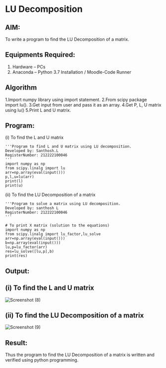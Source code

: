 # LU Decomposition 

## AIM:
To write a program to find the LU Decomposition of a matrix.

## Equipments Required:
1. Hardware – PCs
2. Anaconda – Python 3.7 Installation / Moodle-Code Runner

## Algorithm
1.Import numpy library using import statement. 
2.From scipy package import lu(). 
3.Get input from user and pass it as an array. 
4.Get P, L, U matrix using lu() 5.Print L and U matrix.

## Program:
(i) To find the L and U matrix
```
'''Program to find L and U matrix using LU decomposition.
Developed by: Santhosh.L
RegisterNumber: 212222100046
'''
import numpy as np
from scipy.linalg import lu
arr=np.array(eval(input()))
p,l,u=lu(arr)
print(l)
print(u)
```
(ii) To find the LU Decomposition of a matrix
```
'''Program to solve a matrix using LU decomposition.
Developed by: santhosh L
RegisterNumber: 212222100046
'''

# To print X matrix (solution to the equations)
import numpy as np
from scipy.linalg import lu_factor,lu_solve
arr=np.array(eval(input()))
b=np.array(eval(input()))
lu,p=lu_factor(arr)
res=lu_solve([lu,p],b)
print(res)
```

## Output:
## (i) To find the L and U matrix
![Screenshot (8)](https://github.com/sandy29l/LU-Decomposition/assets/123359969/b3079ee4-794c-4cc3-9729-3c40c5cc625a)
## (ii) To find the LU Decomposition of a matrix
![Screenshot (9)](https://github.com/sandy29l/LU-Decomposition/assets/123359969/209890ec-d8fb-4bdb-97f2-9abdb90db6e6)

## Result:
Thus the program to find the LU Decomposition of a matrix is written and verified using python programming.

